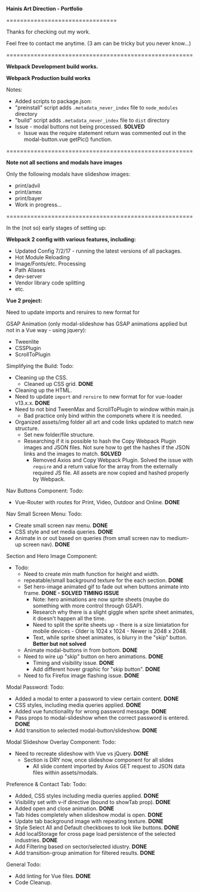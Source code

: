 **Hainis Art Direction - Portfolio**

================================

Thanks for checking out my work.

Feel free to contact me anytime.
(3 am can be tricky but you never know...)


======================================================

**Webpack Development build works.**

**Webpack Production build works**

Notes:
- Added scripts to package.json:
- "preinstall" script adds `.metadata_never_index` file to `node_modules` directory
- "build" script adds `.metadata_never_index` file to `dist` directory
- Issue - modal buttons not being processed. **SOLVED**
  - Issue was the require statement return was commented out in the modal-button.vue getPic() function.

======================================================

**Note not all sections and modals have images**

Only the following modals have slideshow images: 
- print/advil
- print/amex
- print/bayer
- Work in progress...

======================================================

In the (not so) early stages of setting up:

**Webpack 2 config with various features, including:**
- Updated Config 7/2/17 - running the latest versions of all packages.
- Hot Module Reloading
- Image/Fonts/etc. Processing
- Path Aliases
- dev-server
- Vendor library code splitting
- etc. 


**Vue 2 project:**

Need to update imports and reruires to new format for

GSAP Animation (only modal-slideshow has GSAP animations applied but not in a Vue way - using jquery):
- Tweenlite
- CSSPlugin
- ScrollToPlugin

Simplifying the Build:
Todo:
- Cleaning up the CSS.
  - Cleaned up CSS grid. **DONE**
- Cleaning up the HTML.
- Need to update `import` and `reruire` to new format for for vue-loader v13.x.x. **DONE**
- Need to not bind TweenMax and ScrollToPlugin to window within main.js
  - Bad practice only bind within the componets where it is needed.
- Organized assets/img folder all art and code links updated to match new structure.
  - Set new folder/file structure.
  - Researching if it is possible to hash the Copy Webpack Plugin images and JSON files. Not sure how to get the hashes if the JSON links and the images to match. **SOLVED**
    - Removed Axios and Copy Webpack Plugin. Solved the issue with `require` and a return value for the array from the externally required JS file. All assets are now copied and hashed properly by Webpack.


Nav Buttons Component:
Todo:
- Vue-Router with routes for Print, Video, Outdoor and Online. **DONE**

Nav Small Screen Menu:
Todo:
- Create small screen nav menu. **DONE**
- CSS style and set media queries. **DONE**
- Animate in or out based on queries (from small screen nav to medium-up screen nav). **DONE**

Section and Hero Image Component:
- Todo:
  - Need to create min math function for height and width.
  - repeatable/small background texture for the each section. **DONE**
  - Set hero-image animated gif to fade out when buttons animate into frame. **DONE - SOLVED TIMING ISSUE**
    - Note: hero animations are now sprite sheets (maybe do something with more control through GSAP).
    - Research why there is a slight giggle when sprite sheet animates, it doesn't happen all the time.
    - Need to split the sprite sheets up - there is a size limiatation for mobile devices - Older is 1024 x 1024 - Newer is 2048 x 2048.
    - Text, while sprite sheet animates, is blurry in the "skip" button. **Better but not solved**
  - Animate modal-buttons in from bottom. **DONE**
  - Need to wire up "skip" button on hero animations. **DONE**
    - Timing and visibility issue. **DONE**
    - Add different hover graphic for "skip button". **DONE**
  - Need to fix Firefox image flashing issue. **DONE**

Modal Password:
Todo:
- Added a modal to enter a password to view certain content. **DONE**
- CSS styles, including media queries applied. **DONE**
- Added vue functionality for wrong password message. **DONE**
- Pass props to modal-slideshow when the correct password is entered. **DONE**
- Add transition to selected modal-button/slideshow. **DONE**

Modal Slideshow Overlay Component:
Todo:
- Need to recreate slideshow with Vue vs jQuery. **DONE**
  - Section is DRY now, once slideshow component for all slides
    - All slide content imported by Axios GET request to JSON data files within assets/modals. 

Preference & Contact Tab:
Todo:
- Added, CSS styles including media queries applied. **DONE**
- Visibility set with v-if directive (bound to showTab prop). **DONE**
- Added open and close animation. **DONE**
- Tab hides completely when slideshow modal is open. **DONE**
- Update tab background image with repeating texture. **DONE**
- Style Select All and Default checkboxes to look like buttons. **DONE**
- Add localStorage for cross page load persistence of the selected industries. **DONE**
- Add Filtering based on sector/selected idustry. **DONE** 
- Add transition-group animation for filtered results. **DONE**

General Todo:
- Add linting for Vue files. **DONE**
- Code Cleanup.
